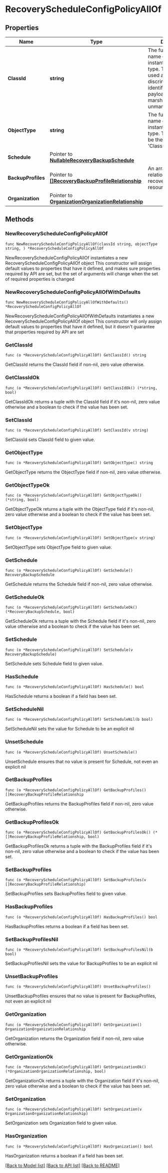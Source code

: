 # RecoveryScheduleConfigPolicyAllOf

## Properties

Name | Type | Description | Notes
------------ | ------------- | ------------- | -------------
**ClassId** | **string** | The fully-qualified name of the instantiated, concrete type. This property is used as a discriminator to identify the type of the payload when marshaling and unmarshaling data. | [default to "recovery.ScheduleConfigPolicy"]
**ObjectType** | **string** | The fully-qualified name of the instantiated, concrete type. The value should be the same as the &#39;ClassId&#39; property. | [default to "recovery.ScheduleConfigPolicy"]
**Schedule** | Pointer to [**NullableRecoveryBackupSchedule**](RecoveryBackupSchedule.md) |  | [optional] 
**BackupProfiles** | Pointer to [**[]RecoveryBackupProfileRelationship**](RecoveryBackupProfileRelationship.md) | An array of relationships to recoveryBackupProfile resources. | [optional] 
**Organization** | Pointer to [**OrganizationOrganizationRelationship**](OrganizationOrganizationRelationship.md) |  | [optional] 

## Methods

### NewRecoveryScheduleConfigPolicyAllOf

`func NewRecoveryScheduleConfigPolicyAllOf(classId string, objectType string, ) *RecoveryScheduleConfigPolicyAllOf`

NewRecoveryScheduleConfigPolicyAllOf instantiates a new RecoveryScheduleConfigPolicyAllOf object
This constructor will assign default values to properties that have it defined,
and makes sure properties required by API are set, but the set of arguments
will change when the set of required properties is changed

### NewRecoveryScheduleConfigPolicyAllOfWithDefaults

`func NewRecoveryScheduleConfigPolicyAllOfWithDefaults() *RecoveryScheduleConfigPolicyAllOf`

NewRecoveryScheduleConfigPolicyAllOfWithDefaults instantiates a new RecoveryScheduleConfigPolicyAllOf object
This constructor will only assign default values to properties that have it defined,
but it doesn't guarantee that properties required by API are set

### GetClassId

`func (o *RecoveryScheduleConfigPolicyAllOf) GetClassId() string`

GetClassId returns the ClassId field if non-nil, zero value otherwise.

### GetClassIdOk

`func (o *RecoveryScheduleConfigPolicyAllOf) GetClassIdOk() (*string, bool)`

GetClassIdOk returns a tuple with the ClassId field if it's non-nil, zero value otherwise
and a boolean to check if the value has been set.

### SetClassId

`func (o *RecoveryScheduleConfigPolicyAllOf) SetClassId(v string)`

SetClassId sets ClassId field to given value.


### GetObjectType

`func (o *RecoveryScheduleConfigPolicyAllOf) GetObjectType() string`

GetObjectType returns the ObjectType field if non-nil, zero value otherwise.

### GetObjectTypeOk

`func (o *RecoveryScheduleConfigPolicyAllOf) GetObjectTypeOk() (*string, bool)`

GetObjectTypeOk returns a tuple with the ObjectType field if it's non-nil, zero value otherwise
and a boolean to check if the value has been set.

### SetObjectType

`func (o *RecoveryScheduleConfigPolicyAllOf) SetObjectType(v string)`

SetObjectType sets ObjectType field to given value.


### GetSchedule

`func (o *RecoveryScheduleConfigPolicyAllOf) GetSchedule() RecoveryBackupSchedule`

GetSchedule returns the Schedule field if non-nil, zero value otherwise.

### GetScheduleOk

`func (o *RecoveryScheduleConfigPolicyAllOf) GetScheduleOk() (*RecoveryBackupSchedule, bool)`

GetScheduleOk returns a tuple with the Schedule field if it's non-nil, zero value otherwise
and a boolean to check if the value has been set.

### SetSchedule

`func (o *RecoveryScheduleConfigPolicyAllOf) SetSchedule(v RecoveryBackupSchedule)`

SetSchedule sets Schedule field to given value.

### HasSchedule

`func (o *RecoveryScheduleConfigPolicyAllOf) HasSchedule() bool`

HasSchedule returns a boolean if a field has been set.

### SetScheduleNil

`func (o *RecoveryScheduleConfigPolicyAllOf) SetScheduleNil(b bool)`

 SetScheduleNil sets the value for Schedule to be an explicit nil

### UnsetSchedule
`func (o *RecoveryScheduleConfigPolicyAllOf) UnsetSchedule()`

UnsetSchedule ensures that no value is present for Schedule, not even an explicit nil
### GetBackupProfiles

`func (o *RecoveryScheduleConfigPolicyAllOf) GetBackupProfiles() []RecoveryBackupProfileRelationship`

GetBackupProfiles returns the BackupProfiles field if non-nil, zero value otherwise.

### GetBackupProfilesOk

`func (o *RecoveryScheduleConfigPolicyAllOf) GetBackupProfilesOk() (*[]RecoveryBackupProfileRelationship, bool)`

GetBackupProfilesOk returns a tuple with the BackupProfiles field if it's non-nil, zero value otherwise
and a boolean to check if the value has been set.

### SetBackupProfiles

`func (o *RecoveryScheduleConfigPolicyAllOf) SetBackupProfiles(v []RecoveryBackupProfileRelationship)`

SetBackupProfiles sets BackupProfiles field to given value.

### HasBackupProfiles

`func (o *RecoveryScheduleConfigPolicyAllOf) HasBackupProfiles() bool`

HasBackupProfiles returns a boolean if a field has been set.

### SetBackupProfilesNil

`func (o *RecoveryScheduleConfigPolicyAllOf) SetBackupProfilesNil(b bool)`

 SetBackupProfilesNil sets the value for BackupProfiles to be an explicit nil

### UnsetBackupProfiles
`func (o *RecoveryScheduleConfigPolicyAllOf) UnsetBackupProfiles()`

UnsetBackupProfiles ensures that no value is present for BackupProfiles, not even an explicit nil
### GetOrganization

`func (o *RecoveryScheduleConfigPolicyAllOf) GetOrganization() OrganizationOrganizationRelationship`

GetOrganization returns the Organization field if non-nil, zero value otherwise.

### GetOrganizationOk

`func (o *RecoveryScheduleConfigPolicyAllOf) GetOrganizationOk() (*OrganizationOrganizationRelationship, bool)`

GetOrganizationOk returns a tuple with the Organization field if it's non-nil, zero value otherwise
and a boolean to check if the value has been set.

### SetOrganization

`func (o *RecoveryScheduleConfigPolicyAllOf) SetOrganization(v OrganizationOrganizationRelationship)`

SetOrganization sets Organization field to given value.

### HasOrganization

`func (o *RecoveryScheduleConfigPolicyAllOf) HasOrganization() bool`

HasOrganization returns a boolean if a field has been set.


[[Back to Model list]](../README.md#documentation-for-models) [[Back to API list]](../README.md#documentation-for-api-endpoints) [[Back to README]](../README.md)


